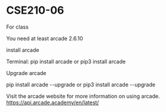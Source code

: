 # CSE210-06
For class

You need at least arcade 2.6.10

install arcade

Terminal:
pip install arcade
or
pip3 install arcade

Upgrade arcade

pip install arcade --upgrade
or
pip3 install arcade --upgrade



Visit the arcade website for more information on using arcade. 
https://api.arcade.academy/en/latest/